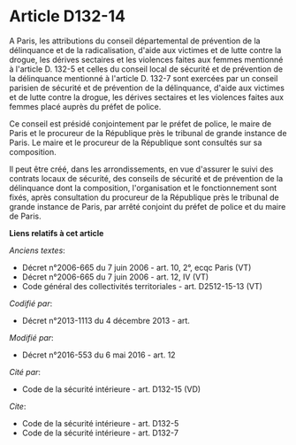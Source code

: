 # Article D132-14

A Paris, les attributions du conseil départemental de prévention de la délinquance et de la radicalisation, d'aide aux
victimes et de lutte contre la drogue, les dérives sectaires et les violences faites aux femmes mentionné à l'article D.
132-5 et celles du conseil local de sécurité et de prévention de la délinquance mentionné à l'article D. 132-7 sont exercées
par un conseil parisien de sécurité et de prévention de la délinquance, d'aide aux victimes et de lutte contre la drogue, les
dérives sectaires et les violences faites aux femmes placé auprès du préfet de police. 

Ce conseil est présidé conjointement par le préfet de police, le maire de Paris et le procureur de la République près le
tribunal de grande instance de Paris. Le maire et le procureur de la République sont consultés sur sa composition. 

Il peut être créé, dans les arrondissements, en vue d'assurer le suivi des contrats locaux de sécurité, des conseils de
sécurité et de prévention de la délinquance dont la composition, l'organisation et le fonctionnement sont fixés, après
consultation du procureur de la République près le tribunal de grande instance de Paris, par arrêté conjoint du préfet de
police et du maire de Paris.

**Liens relatifs à cet article**

_Anciens textes_:

  - Décret n°2006-665 du 7 juin 2006 - art. 10, 2°, ecqc Paris (VT)
  - Décret n°2006-665 du 7 juin 2006 - art. 12, IV (VT)
  - Code général des collectivités territoriales - art. D2512-15-13 (VT)

_Codifié par_:

  - Décret n°2013-1113 du 4 décembre 2013 - art.

_Modifié par_:

  - Décret n°2016-553 du 6 mai 2016 - art. 12

_Cité par_:

  - Code de la sécurité intérieure - art. D132-15 (VD)

_Cite_:

  - Code de la sécurité intérieure - art. D132-5
  - Code de la sécurité intérieure - art. D132-7
